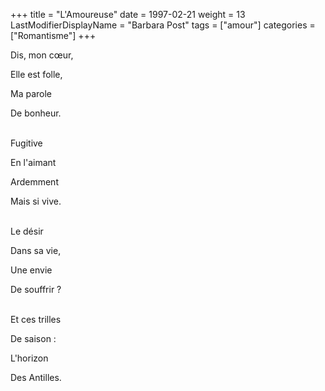 +++
title = "L'Amoureuse"
date = 1997-02-21
weight = 13
LastModifierDisplayName = "Barbara Post"
tags = ["amour"]
categories = ["Romantisme"]
+++

Dis, mon cœur,

Elle est folle,

Ma parole

De bonheur.

 \
Fugitive

En l'aimant

Ardemment

Mais si vive.

 \
Le désir

Dans sa vie,

Une envie

De souffrir ?

 \
Et ces trilles

De saison :

L'horizon

Des Antilles.
